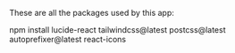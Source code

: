 These are all the packages used by this app:

npm install lucide-react tailwindcss@latest postcss@latest autoprefixer@latest react-icons